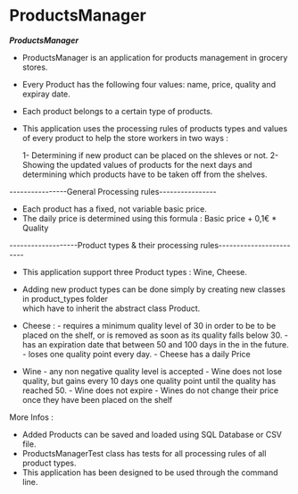 # ProductsManager

*******ProductsManager*******

- ProductsManager is an application for products management in 
  grocery stores.
  
- Every Product has the following four values: name, price, quality and expiray date.
- Each product belongs to a certain type of products. 
- This application uses the processing rules of products types and values of every product
  to help the store workers in two ways :
  
  1- Determining if new product can be placed on the shleves or not.
  2- Showing the updated values of products for the next days and 
     determining which products have to be taken off from the shelves.
 

----------------General Processing rules----------------

- Each product has a fixed, not variable basic price.
- The daily price is determined using this formula : Basic price + 0,1€ * Quality

-------------------Product types & their processing rules------------------------ 

- This application support three Product types : Wine, Cheese.
- Adding new product types can be done simply by creating new classes in product_types folder  
  which have to inherit the abstract class Product.
  
- Cheese : - requires a minimum quality level of 30 in order to be to be placed on the shelf,
             or is removed as soon as its quality falls below 30.
           - has an expiration date that
             between 50 and 100 days in the
             in the future.
           - loses one quality point
             every day.
           - Cheese has a daily Price
           
- Wine     - any non negative quality level is accepted
           - Wine does not lose quality, but gains
             every 10 days one quality point 
             until the quality has reached 50.
           - Wine does not expire
           - Wines do not change their price once they have been
             placed on the shelf       
  
More Infos :

- Added Products can be saved and loaded using SQL Database or CSV file.
- ProductsManagerTest class has tests for all processing rules of all product types.
- This application has been designed to be used through the command line.
